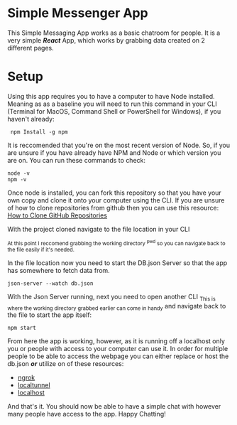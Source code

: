 # Simple Messenger App

This Simple Messaging App works as a basic chatroom for people.
It is a very simple **_React_** App, which works by grabbing data created on 2 different pages.

# Setup
Using this app requires you to have a computer to have Node installed. Meaning as as a baseline you will need to run this command in your CLI (Terminal for MacOS, Command Shell or PowerShell for Windows), if you haven't already:
```
 npm Install -g npm
```
 It is reccomended that you're on the most recent version of Node. So, if you are unsure if you have already have NPM and Node or which version you are on. You can run these commands to check:
 ```
 node -v
 npm -v
 ```
Once node is installed, you can fork this repository so that you have your own copy and clone it onto your computer using the CLI. If you are unsure of how to clone repositories from github then you can use this resource:
[How to Clone GitHub Repositories](https://docs.github.com/en/repositories/creating-and-managing-repositories/cloning-a-repository)

With the project cloned navigate to the file location in your CLI 

<sub>At this point I reccomend grabbing the working directory <sup>pwd</sup> so you can navigate back to the file easily if it's needed.</sub>

In the file location now you need to start the DB.json Server so that the app has somewhere to fetch data from.
```
json-server --watch db.json
```
With the Json Server running, next you need to open another CLI <sub>This is where the working directory grabbed earlier can come in handy</sub> and navigate back to the file to start the app itself:
```
npm start
```

From here the app is working, however, as it is running off a localhost only you or people with access to your computer can use it. In order for multiple people to be able to access the webpage you can either replace or host the db.json **_or_** utilize on of these resources:
 - [ngrok](https://ngrok.com/)
 - [localtunnel](https://theboroer.github.io/localtunnel-www/)
 - [localhost](http://localhost.run/)

And that's it. You should now be able to have a simple chat with however many people have access to the app. Happy Chatting!